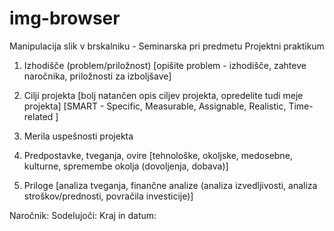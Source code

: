 img-browser
===========

Manipulacija slik v brskalniku - Seminarska pri predmetu Projektni praktikum

1. Izhodišče (problem/priložnost)
 [opišite problem - izhodišče, zahteve naročnika, priložnosti za izboljšave]




2. Cilji projekta
[bolj natančen opis ciljev projekta, opredelite tudi meje projekta]
[SMART - Specific, Measurable, Assignable, Realistic, Time-related ]



3. Merila uspešnosti projekta



4. Predpostavke, tveganja, ovire
 [tehnološke, okoljske, medosebne, kulturne, spremembe okolja (dovoljenja, dobava)]




5. Priloge
[analiza tveganja, finančne analize (analiza izvedljivosti, analiza stroškov/prednosti, povračila investicije)]




Naročnik:
Sodelujoči:
Kraj in datum:

